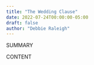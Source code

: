 ```yaml
---
title: "The Wedding Clause"
date: 2022-07-24T00:00:00-05:00
draft: false
author: "Debbie Raleigh"
---
```


SUMMARY

<!--more-->

CONTENT